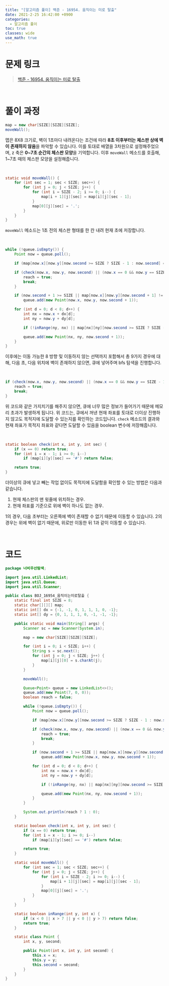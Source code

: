 ```yaml
---
title: "[알고리즘 풀이] 백준 - 16954. 움직이는 미로 탈출"
date: 2021-2-25 16:42:00 +0900
categories:
  - 알고리즘 풀이
toc: true
classes: wide
use_math: true
---
```


# 문제 링크

> [백준 - 16954. 움직이는 미로 탈출](https://www.acmicpc.net/problem/16954)

<br>

# 풀이 과정

```java
map = new char[SIZE][SIZE][SIZE];
moveWall();
```

맵은 8X8 크기로, 벽이 1초마다 내려온다는 조건에 따라 **8초 이후부터는 체스판 상에 벽이 존재하지 않음**을 파악할 수 있습니다. 이를 토대로 배열을 3차원으로 설정해주었으며, z 축은 **0~7초 순간의 체스판 모양**을 기억합니다. 이후 `moveWall` 메소드를 호출해, 1~7초 때의 체스판 모양을 설정해줍니다.

<br>

```java
static void moveWall() {
    for (int sec = 1; sec < SIZE; sec++) {
        for (int j = 0; j < SIZE; j++) {
            for (int i = SIZE - 2; i >= 0; i--) {
                map[i + 1][j][sec] = map[i][j][sec - 1];
            }
            map[0][j][sec] = '.';
        }
    }
}
```

`moveWall` 메소드는 1초 전의 체스판 형태를 한 칸 내려 현재 초에 저장합니다.

<br>

```java
while (!queue.isEmpty()) {
    Point now = queue.poll();

    if (map[now.x][now.y][now.second >= SIZE ? SIZE - 1 : now.second] == '#') continue;

    if (check(now.x, now.y, now.second) || (now.x == 0 && now.y == SIZE - 1)) {
        reach = true;
        break;
    }

    if (now.second + 1 >= SIZE || map[now.x][now.y][now.second + 1] != '#')
        queue.add(new Point(now.x, now.y, now.second + 1));

    for (int d = 0; d < 8; d++) {
        int nx = now.x + dx[d];
        int ny = now.y + dy[d];

        if (!inRange(ny, nx) || map[nx][ny][now.second >= SIZE ? SIZE - 1 : now.second] == '#') continue;

        queue.add(new Point(nx, ny, now.second + 1));
    }
}
```

이후에는 이동 가능한 8 방향 및 이동하지 않는 선택까지 포함해서 총 9가지 경우에 대해, 다음 초, 다음 위치에 벽이 존재하지 않으면, 큐에 넣어주며 bfs 탐색을 진행합니다.

<br>

```java
if (check(now.x, now.y, now.second) || (now.x == 0 && now.y == SIZE - 1)) {
    reach = true;
    break;
}
```

위 코드와 같은 가지치기를 해주지 않으면, 큐에 너무 많은 정보가 들어가기 때문에 메모리 초과가 발생하게 됩니다. 위 코드는, 큐에서 꺼낸 현재 좌표를 토대로 더이상 진행하지 않고도 목적지에 도달할 수 있는지를 확인하는 코드입니다. `check` 메소드의 결과와 현재 좌표가 목적지 좌표와 같다면 도달할 수 있음을 boolean 변수에 저장해줍니다.

<br>

```java
static boolean check(int x, int y, int sec) {
    if (x == 0) return true;
    for (int i = x - 1; i >= 0; i--)
        if (map[i][y][sec] == '#') return false;

    return true;
}
```

더이상의 큐에 넣고 빼는 작업 없이도 목적지에 도달함을 확인할 수 있는 방법은 다음과 같습니다.

1. 현재 체스판의 맨 윗줄에 위치하는 경우.
2. 현재 좌표를 기준으로 위에 벽이 하나도 없는 경우.

1의 경우, 다음 초부터는 오른쪽에 벽이 존재할 수 없기 때문에 이동할 수 있습니다. 2의 경우는 위에 벽이 없기 때문에, 위로만 이동한 뒤 1과 같이 이동할 수 있습니다.

<br>

# 코드

```java
package 너비우선탐색;

import java.util.LinkedList;
import java.util.Queue;
import java.util.Scanner;

public class BOJ_16954_움직이는미로탈출 {
    static final int SIZE = 8;
    static char[][][] map;
    static int[] dx = {-1, -1, 0, 1, 1, 1, 0, -1};
    static int[] dy = {0, 1, 1, 1, 0, -1, -1, -1};

    public static void main(String[] args) {
        Scanner sc = new Scanner(System.in);

        map = new char[SIZE][SIZE][SIZE];

        for (int i = 0; i < SIZE; i++) {
            String s = sc.next();
            for (int j = 0; j < SIZE; j++) {
                map[i][j][0] = s.charAt(j);
            }
        }

        moveWall();

        Queue<Point> queue = new LinkedList<>();
        queue.add(new Point(7, 0, 0));
        boolean reach = false;

        while (!queue.isEmpty()) {
            Point now = queue.poll();

            if (map[now.x][now.y][now.second >= SIZE ? SIZE - 1 : now.second] == '#') continue;

            if (check(now.x, now.y, now.second) || (now.x == 0 && now.y == SIZE - 1)) {
                reach = true;
                break;
            }

            if (now.second + 1 >= SIZE || map[now.x][now.y][now.second + 1] != '#')
                queue.add(new Point(now.x, now.y, now.second + 1));

            for (int d = 0; d < 8; d++) {
                int nx = now.x + dx[d];
                int ny = now.y + dy[d];

                if (!inRange(ny, nx) || map[nx][ny][now.second >= SIZE ? SIZE - 1 : now.second] == '#') continue;

                queue.add(new Point(nx, ny, now.second + 1));
            }
        }

        System.out.println(reach ? 1 : 0);
    }

    static boolean check(int x, int y, int sec) {
        if (x == 0) return true;
        for (int i = x - 1; i >= 0; i--)
            if (map[i][y][sec] == '#') return false;

        return true;
    }

    static void moveWall() {
        for (int sec = 1; sec < SIZE; sec++) {
            for (int j = 0; j < SIZE; j++) {
                for (int i = SIZE - 2; i >= 0; i--) {
                    map[i + 1][j][sec] = map[i][j][sec - 1];
                }
                map[0][j][sec] = '.';
            }
        }
    }

    static boolean inRange(int y, int x) {
        if (x < 0 || x > 7 || y < 0 || y > 7) return false;
        return true;
    }

    static class Point {
        int x, y, second;

        public Point(int x, int y, int second) {
            this.x = x;
            this.y = y;
            this.second = second;
        }
    }
}
```